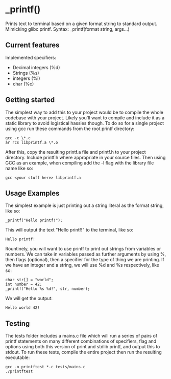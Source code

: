 # _printf()

Prints text to terminal based on a given format string to standard output. Mimicking glibc printf.
Syntax: _printf(format string, args...)

## Current features
Implemented specifiers:
 * Decimal integers (%d)
 * Strings (%s)
 * integers (%i)
 * char (%c)
## Getting started
The simplest way to add this to your project would be to compile the whole codebase with your project. Likely you'll want to compile and include it as a static library to avoid logistical hassles though. To do so for a single project using gcc run these commands from the root printf directory:
```
gcc -c \*.c
ar rcs libprintf.a \*.o
```
After this, copy the resulting printf.a file and printf.h to your project directory. Include printf.h where appropriate in your source files. Then using GCC as an example, when compiling add the -l flag with the library file name like so:
```
gcc <your stuff here> libprintf.a
```
## Usage Examples
The simplest example is just printing out a string literal as the format string, like so:
```
_printf("Hello printf!");
```
This will output the text "Hello printf!" to the terminal, like so:
```
Hello printf!
```
Rountinely, you will want to use printf to print out strings from variables or numbers. We can take in variables passed as further arguments by using %, then flags (optional), then a specifier for the type of thing we are printing. If we have an integer and a string, we will use %d and %s respectively, like so:
```
char str[] = "world";
int number = 42;
_printf("Hello %s %d!", str, number);
```
We will get the output:
```
Hello world 42!
```
## Testing
The tests folder includes a mains.c file which will run a series of pairs of printf statements on many different combinations of specifiers, flag and options using both this version of print and stdlib printf, and output this to stdout. To run these tests, compile the entire project then run the resulting executable:
```
gcc -o printftest *.c tests/mains.c
./printftest
```
